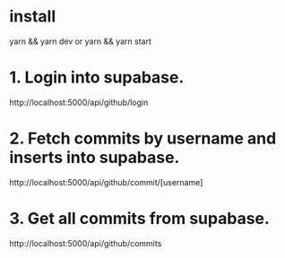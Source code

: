 # install
yarn && yarn dev
or 
yarn && yarn start

# 1. Login into supabase.
http://localhost:5000/api/github/login

# 2. Fetch commits by username and inserts into supabase.
http://localhost:5000/api/github/commit/[username]

# 3. Get all commits from supabase.
http://localhost:5000/api/github/commits
